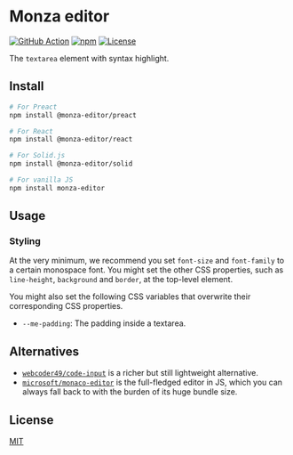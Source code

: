 # Monza editor

[![GitHub Action](https://img.shields.io/github/actions/workflow/status/raviqqe/monza-editor/test.yaml?branch=main&style=flat-square)](https://github.com/raviqqe/monza-editor/actions)
[![npm](https://img.shields.io/npm/v/monza-editor?style=flat-square)](https://www.npmjs.com/package/monza-editor)
[![License](https://img.shields.io/github/license/raviqqe/monza-editor.svg?style=flat-square)](LICENSE)

The `textarea` element with syntax highlight.

## Install

```sh
# For Preact
npm install @monza-editor/preact

# For React
npm install @monza-editor/react

# For Solid.js
npm install @monza-editor/solid

# For vanilla JS
npm install monza-editor
```

## Usage

### Styling

At the very minimum, we recommend you set `font-size` and `font-family` to a certain monospace font.
You might set the other CSS properties, such as `line-height`, `background` and `border`, at the top-level element.

You might also set the following CSS variables that overwrite their corresponding CSS properties.

- `--me-padding`: The padding inside a textarea.

## Alternatives

- [`webcoder49/code-input`](https://github.com/webcoder49/code-input) is a richer but still lightweight alternative.
- [`microsoft/monaco-editor`](https://github.com/microsoft/monaco-editor) is the full-fledged editor in JS, which you can always fall back to with the burden of its huge bundle size.

## License

[MIT](https://github.com/raviqqe/monza-editor/blob/main/LICENSE)
